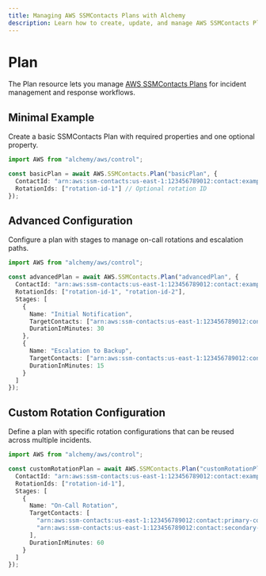 ```yaml
---
title: Managing AWS SSMContacts Plans with Alchemy
description: Learn how to create, update, and manage AWS SSMContacts Plans using Alchemy Cloud Control.
---
```


# Plan

The Plan resource lets you manage [AWS SSMContacts Plans](https://docs.aws.amazon.com/ssmcontacts/latest/userguide/) for incident management and response workflows.

## Minimal Example

Create a basic SSMContacts Plan with required properties and one optional property.

```ts
import AWS from "alchemy/aws/control";

const basicPlan = await AWS.SSMContacts.Plan("basicPlan", {
  ContactId: "arn:aws:ssm-contacts:us-east-1:123456789012:contact:example-contact",
  RotationIds: ["rotation-id-1"] // Optional rotation ID
});
```

## Advanced Configuration

Configure a plan with stages to manage on-call rotations and escalation paths.

```ts
import AWS from "alchemy/aws/control";

const advancedPlan = await AWS.SSMContacts.Plan("advancedPlan", {
  ContactId: "arn:aws:ssm-contacts:us-east-1:123456789012:contact:example-contact",
  RotationIds: ["rotation-id-1", "rotation-id-2"],
  Stages: [
    {
      Name: "Initial Notification",
      TargetContacts: ["arn:aws:ssm-contacts:us-east-1:123456789012:contact:example-contact"],
      DurationInMinutes: 30
    },
    {
      Name: "Escalation to Backup",
      TargetContacts: ["arn:aws:ssm-contacts:us-east-1:123456789012:contact:backup-contact"],
      DurationInMinutes: 15
    }
  ]
});
```

## Custom Rotation Configuration

Define a plan with specific rotation configurations that can be reused across multiple incidents.

```ts
import AWS from "alchemy/aws/control";

const customRotationPlan = await AWS.SSMContacts.Plan("customRotationPlan", {
  ContactId: "arn:aws:ssm-contacts:us-east-1:123456789012:contact:example-contact",
  RotationIds: ["rotation-id-1"],
  Stages: [
    {
      Name: "On-Call Rotation",
      TargetContacts: [
        "arn:aws:ssm-contacts:us-east-1:123456789012:contact:primary-contact",
        "arn:aws:ssm-contacts:us-east-1:123456789012:contact:secondary-contact"
      ],
      DurationInMinutes: 60
    }
  ]
});
```